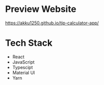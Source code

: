 # Preview Website

https://akku1250.github.io/tip-calculator-app/

# Tech Stack

- React
- JavaScript
- Typescipt
- Material UI
- Yarn
